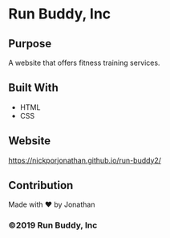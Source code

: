 # Run Buddy, Inc

## Purpose
A website that offers fitness training services. 

## Built With
* HTML
* CSS

## Website
https://nickporjonathan.github.io/run-buddy2/

## Contribution
Made with ❤️ by Jonathan

### ©️2019 Run Buddy, Inc 

